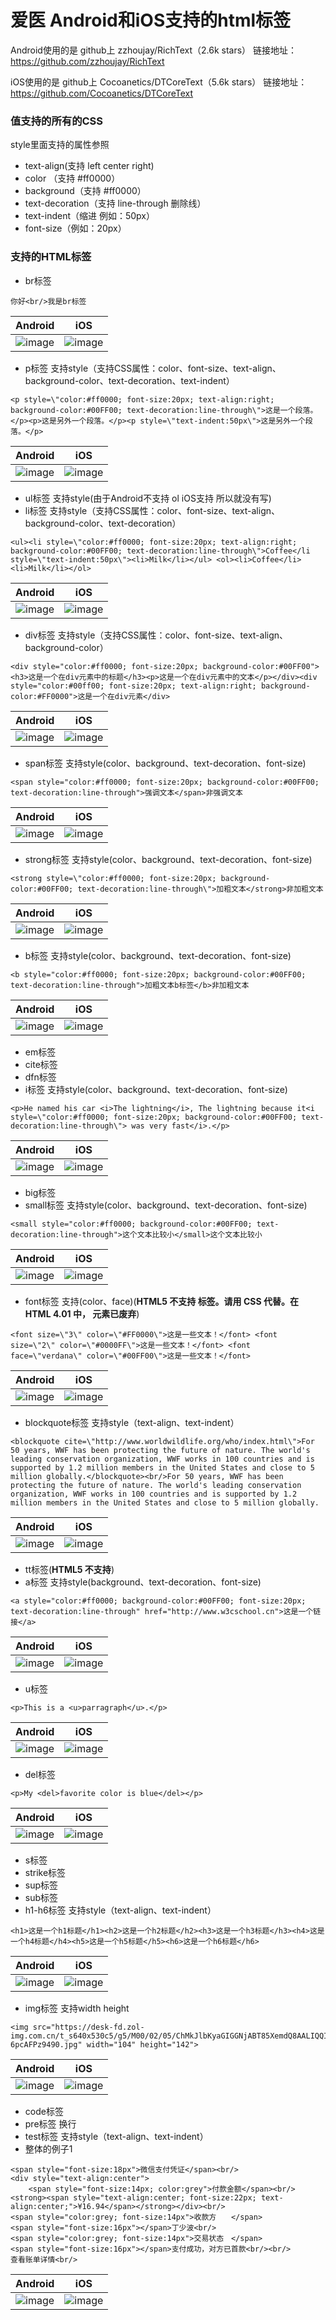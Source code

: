 # 爱医 Android和iOS支持的html标签

Android使用的是 github上 zzhoujay/RichText（2.6k stars）
链接地址：https://github.com/zzhoujay/RichText

iOS使用的是 github上 Cocoanetics/DTCoreText（5.6k stars）
链接地址：https://github.com/Cocoanetics/DTCoreText

### 值支持的所有的CSS
style里面支持的属性参照
- text-align(支持 left center right)
- color （支持 #ff0000）
- background（支持 #ff0000）
- text-decoration（支持 line-through 删除线）
- text-indent（缩进 例如：50px）
- font-size（例如：20px）

### 支持的HTML标签

- br标签

```
你好<br/>我是br标签
```

Android | iOS
---|---
![image](https://github.com/Wisdozzh/markdown-images/blob/master/Html%20parser/Android/br.jpg)  | ![image](https://github.com/Wisdozzh/markdown-images/blob/master/Html%20parser/iOS/br.png) 

- p标签 支持style（支持CSS属性：color、font-size、text-align、background-color、text-decoration、text-indent）
```
<p style=\"color:#ff0000; font-size:20px; text-align:right; background-color:#00FF00; text-decoration:line-through\">这是一个段落。</p><p>这是另外一个段落。</p><p style=\"text-indent:50px\">这是另外一个段落。</p>
```

Android | iOS
---|---
![image](https://github.com/Wisdozzh/markdown-images/blob/master/Html%20parser/Android/p.jpg)  | ![image](https://github.com/Wisdozzh/markdown-images/blob/master/Html%20parser/iOS/p.png) 

- ul标签 支持style(由于Android不支持 ol iOS支持 所以就没有写)
- li标签 支持style（支持CSS属性：color、font-size、text-align、background-color、text-decoration）

```
<ul><li style=\"color:#ff0000; font-size:20px; text-align:right; background-color:#00FF00; text-decoration:line-through\">Coffee</li  style=\"text-indent:50px\"><li>Milk</li></ul> <ol><li>Coffee</li><li>Milk</li></ol> 
```

Android | iOS
---|---
![image](https://github.com/Wisdozzh/markdown-images/blob/master/Html%20parser/Android/ul_ol_li.jpg)  | ![image](https://github.com/Wisdozzh/markdown-images/blob/master/Html%20parser/iOS/ul_ol_li.png) 

- div标签 支持style（支持CSS属性：color、font-size、text-align、background-color）

```
<div style="color:#ff0000; font-size:20px; background-color:#00FF00"><h3>这是一个在div元素中的标题</h3><p>这是一个在div元素中的文本</p></div><div style="color:#00ff00; font-size:20px; text-align:right; background-color:#FF0000">这是一个在div元素</div>
```

Android | iOS
---|---
![image](https://github.com/Wisdozzh/markdown-images/blob/master/Html%20parser/Android/div.jpg)  | ![image](https://github.com/Wisdozzh/markdown-images/blob/master/Html%20parser/iOS/div.png) 

- span标签 支持style(color、background、text-decoration、font-size)
```
<span style="color:#ff0000; font-size:20px; background-color:#00FF00; text-decoration:line-through">强调文本</span>非强调文本
```

Android | iOS
---|---
![image](https://github.com/Wisdozzh/markdown-images/blob/master/Html%20parser/Android/span.jpg)  | ![image](https://github.com/Wisdozzh/markdown-images/blob/master/Html%20parser/iOS/span.png) 

- strong标签 支持style(color、background、text-decoration、font-size)
```
<strong style=\"color:#ff0000; font-size:20px; background-color:#00FF00; text-decoration:line-through\">加粗文本</strong>非加粗文本
```

Android | iOS
---|---
![image](https://github.com/Wisdozzh/markdown-images/blob/master/Html%20parser/Android/strong.jpg)  | ![image](https://github.com/Wisdozzh/markdown-images/blob/master/Html%20parser/iOS/strong.png) 

- b标签 支持style(color、background、text-decoration、font-size)
```
<b style="color:#ff0000; font-size:20px; background-color:#00FF00; text-decoration:line-through">加粗文本b标签</b>非加粗文本
```

Android | iOS
---|---
![image](https://github.com/Wisdozzh/markdown-images/blob/master/Html%20parser/Android/b.jpg)  | ![image](https://github.com/Wisdozzh/markdown-images/blob/master/Html%20parser/iOS/b.png) 

- em标签
- cite标签
- dfn标签
- i标签 支持style(color、background、text-decoration、font-size)
```
<p>He named his car <i>The lightning</i>, The lightning because it<i  style=\"color:#ff0000; font-size:20px; background-color:#00FF00; text-decoration:line-through\"> was very fast</i>.</p>
```

Android | iOS
---|---
![image](https://github.com/Wisdozzh/markdown-images/blob/master/Html%20parser/Android/i.jpg)  | ![image](https://github.com/Wisdozzh/markdown-images/blob/master/Html%20parser/iOS/i.png) 

- big标签
- small标签 支持style(color、background、text-decoration、font-size)
```
<small style="color:#ff0000; background-color:#00FF00; text-decoration:line-through">这个文本比较小</small>这个文本比较小
```

Android | iOS
---|---
![image](https://github.com/Wisdozzh/markdown-images/blob/master/Html%20parser/Android/small.jpg)  | ![image](https://github.com/Wisdozzh/markdown-images/blob/master/Html%20parser/iOS/small.png) 

- font标签 支持(color、face)(**HTML5 不支持 <font> 标签。请用 CSS 代替。在 HTML 4.01 中，<font> 元素已废弃**)
```
<font size=\"3\" color=\"#FF0000\">这是一些文本！</font> <font size=\"2\" color=\"#0000FF\">这是一些文本！</font> <font face=\"verdana\" color=\"#00FF00\">这是一些文本！</font>
```

Android | iOS
---|---
![image](https://github.com/Wisdozzh/markdown-images/blob/master/Html%20parser/Android/font.jpg)  | ![image](https://github.com/Wisdozzh/markdown-images/blob/master/Html%20parser/iOS/font.png) 

- blockquote标签 支持style（text-align、text-indent）
```
<blockquote cite=\"http://www.worldwildlife.org/who/index.html\">For 50 years, WWF has been protecting the future of nature. The world's leading conservation organization, WWF works in 100 countries and is supported by 1.2 million members in the United States and close to 5 million globally.</blockquote><br/>For 50 years, WWF has been protecting the future of nature. The world's leading conservation organization, WWF works in 100 countries and is supported by 1.2 million members in the United States and close to 5 million globally. 
```

Android | iOS
---|---
![image](https://github.com/Wisdozzh/markdown-images/blob/master/Html%20parser/Android/blockquote.jpg)  | ![image](https://github.com/Wisdozzh/markdown-images/blob/master/Html%20parser/iOS/blockquote.png) 

- tt标签(**HTML5 不支持**)
- a标签 支持style(background、text-decoration、font-size)
```
<a style="color:#ff0000; background-color:#00FF00; font-size:20px; text-decoration:line-through" href="http://www.w3cschool.cn">这是一个链接</a>
```

Android | iOS
---|---
![image](https://github.com/Wisdozzh/markdown-images/blob/master/Html%20parser/Android/a.jpg)  | ![image](https://github.com/Wisdozzh/markdown-images/blob/master/Html%20parser/iOS/a.png) 

- u标签
```
<p>This is a <u>parragraph</u>.</p>
```

Android | iOS
---|---
![image](https://github.com/Wisdozzh/markdown-images/blob/master/Html%20parser/Android/u.jpg)  | ![image](https://github.com/Wisdozzh/markdown-images/blob/master/Html%20parser/iOS/u.png) 

- del标签
```
<p>My <del>favorite color is blue</del></p>
```

Android | iOS
---|---
![image](https://github.com/Wisdozzh/markdown-images/blob/master/Html%20parser/Android/del.jpg)  | ![image](https://github.com/Wisdozzh/markdown-images/blob/master/Html%20parser/iOS/del.png) 

- s标签
- strike标签
- sup标签
- sub标签
- h1-h6标签 支持style（text-align、text-indent）
```
<h1>这是一个h1标题</h1><h2>这是一个h2标题</h2><h3>这是一个h3标题</h3><h4>这是一个h4标题</h4><h5>这是一个h5标题</h5><h6>这是一个h6标题</h6>
```

Android | iOS
---|---
![image](https://github.com/Wisdozzh/markdown-images/blob/master/Html%20parser/Android/h1_h6.jpg)  | ![image](https://github.com/Wisdozzh/markdown-images/blob/master/Html%20parser/iOS/h1_h6.png) 

- img标签 支持width height
```
<img src="https://desk-fd.zol-img.com.cn/t_s640x530c5/g5/M00/02/05/ChMkJlbKyaGIGGNjABT85XemdQ8AALIQQI-6pcAFPz9490.jpg" width="104" height="142">
```

Android | iOS
---|---
![image](https://github.com/Wisdozzh/markdown-images/blob/master/Html%20parser/Android/img.jpg)  | ![image](https://github.com/Wisdozzh/markdown-images/blob/master/Html%20parser/iOS/img.png) 

- code标签
- pre标签 换行
- test标签 支持style（text-align、text-indent）
- 整体的例子1

```
<span style="font-size:18px">微信支付凭证</span><br/>
<div style="text-align:center">
    <span style="font-size:14px; color:grey">付款金额</span><br/>
<strong><span style="text-align:center; font-size:22px; text-align:center;">¥16.94</span></strong></div><br/>
<span style="color:grey; font-size:14px">收款方　　</span> 
<span style="font-size:16px"></span>丁少波<br/>
<span style="color:grey; font-size:14px">交易状态　</span> 
<span style="font-size:16px"></span>支付成功，对方已首款<br/><br/>
查看账单详情<br/>
```
Android | iOS
---|---
![image](https://github.com/Wisdozzh/markdown-images/blob/master/Html%20parser/Android/demo1.jpg) | ![image](https://github.com/Wisdozzh/markdown-images/blob/master/Html%20parser/iOS/demo1.png)




